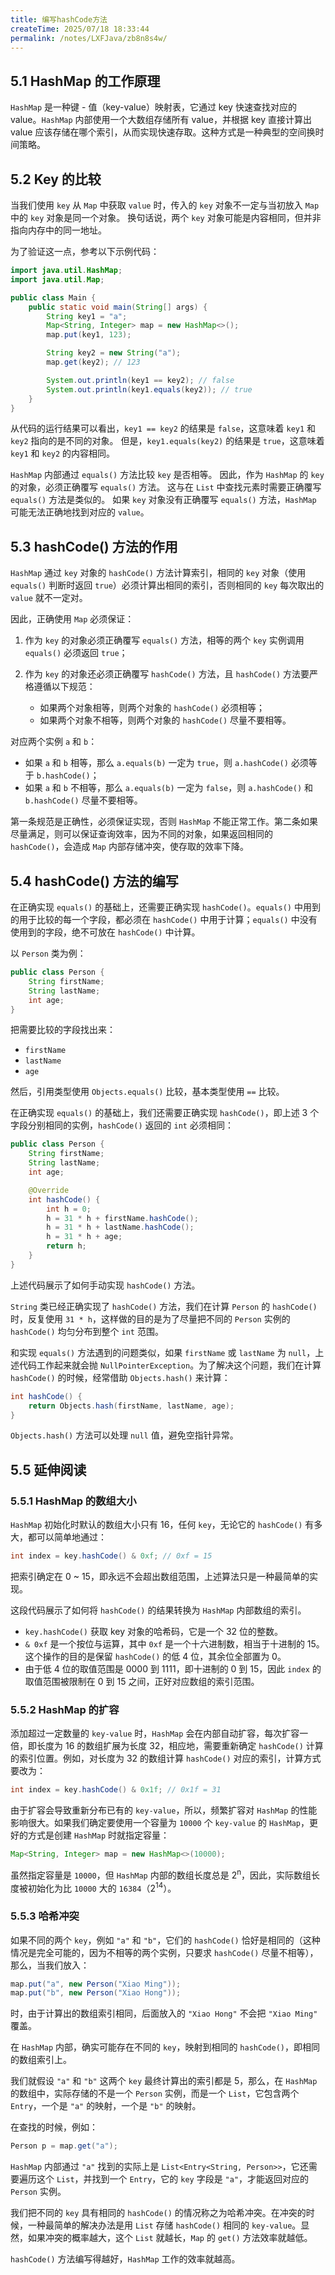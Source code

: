 ```yaml
---
title: 编写hashCode方法
createTime: 2025/07/18 18:33:44
permalink: /notes/LXFJava/zb8n8s4w/
---
```

## 5.1 HashMap 的工作原理

`HashMap` 是一种键 - 值（key-value）映射表，它通过 key 快速查找对应的 value。`HashMap` 内部使用一个大数组存储所有 value，并根据 key 直接计算出 value 应该存储在哪个索引，从而实现快速存取。这种方式是一种典型的空间换时间策略。

## 5.2 Key 的比较

当我们使用 `key` 从 `Map` 中获取 `value` 时，传入的 `key` 对象不一定与当初放入 `Map` 中的 `key` 对象是同一个对象。 换句话说，两个 `key` 对象可能是内容相同，但并非指向内存中的同一地址。

为了验证这一点，参考以下示例代码：

```java
import java.util.HashMap;
import java.util.Map;

public class Main {
    public static void main(String[] args) {
        String key1 = "a";
        Map<String, Integer> map = new HashMap<>();
        map.put(key1, 123);

        String key2 = new String("a");
        map.get(key2); // 123

        System.out.println(key1 == key2); // false
        System.out.println(key1.equals(key2)); // true
    }
}
```

从代码的运行结果可以看出，`key1 == key2` 的结果是 `false`，这意味着 `key1` 和 `key2` 指向的是不同的对象。 但是，`key1.equals(key2)` 的结果是 `true`，这意味着 `key1` 和 `key2` 的内容相同。

`HashMap` 内部通过 `equals()` 方法比较 `key` 是否相等。 因此，作为 `HashMap` 的 `key` 的对象，必须正确覆写 `equals()` 方法。 这与在 `List` 中查找元素时需要正确覆写 `equals()` 方法是类似的。 如果 `key` 对象没有正确覆写 `equals()` 方法，`HashMap` 可能无法正确地找到对应的 `value`。

## 5.3 hashCode() 方法的作用

`HashMap` 通过 `key` 对象的 `hashCode()` 方法计算索引，相同的 `key` 对象（使用 `equals()` 判断时返回 `true`）必须计算出相同的索引，否则相同的 `key` 每次取出的 `value` 就不一定对。

因此，正确使用 `Map` 必须保证：

1.  作为 `key` 的对象必须正确覆写 `equals()` 方法，相等的两个 `key` 实例调用 `equals()` 必须返回 `true`；
2.  作为 `key` 的对象还必须正确覆写 `hashCode()` 方法，且 `hashCode()` 方法要严格遵循以下规范：

    * 如果两个对象相等，则两个对象的 `hashCode()` 必须相等；
    * 如果两个对象不相等，则两个对象的 `hashCode()` 尽量不要相等。

对应两个实例 `a` 和 `b`：

* 如果 `a` 和 `b` 相等，那么 `a.equals(b)` 一定为 `true`，则 `a.hashCode()` 必须等于 `b.hashCode()`；
* 如果 `a` 和 `b` 不相等，那么 `a.equals(b)` 一定为 `false`，则 `a.hashCode()` 和 `b.hashCode()` 尽量不要相等。

第一条规范是正确性，必须保证实现，否则 `HashMap` 不能正常工作。第二条如果尽量满足，则可以保证查询效率，因为不同的对象，如果返回相同的 `hashCode()`，会造成 `Map` 内部存储冲突，使存取的效率下降。

## 5.4 hashCode() 方法的编写

在正确实现 `equals()` 的基础上，还需要正确实现 `hashCode()`。`equals()` 中用到的用于比较的每一个字段，都必须在 `hashCode()` 中用于计算；`equals()` 中没有使用到的字段，绝不可放在 `hashCode()` 中计算。

以 `Person` 类为例：

```java
public class Person {
    String firstName;
    String lastName;
    int age;
}
```

把需要比较的字段找出来：

*   `firstName`
*   `lastName`
*   `age`

然后，引用类型使用 `Objects.equals()` 比较，基本类型使用 `==` 比较。

在正确实现 `equals()` 的基础上，我们还需要正确实现 `hashCode()`，即上述 3 个字段分别相同的实例，`hashCode()` 返回的 `int` 必须相同：

```java
public class Person {
    String firstName;
    String lastName;
    int age;

    @Override
    int hashCode() {
        int h = 0;
        h = 31 * h + firstName.hashCode();
        h = 31 * h + lastName.hashCode();
        h = 31 * h + age;
        return h;
    }
}
```

上述代码展示了如何手动实现 `hashCode()` 方法。

`String` 类已经正确实现了 `hashCode()` 方法，我们在计算 `Person` 的 `hashCode()` 时，反复使用 `31 * h`，这样做的目的是为了尽量把不同的 `Person` 实例的 `hashCode()` 均匀分布到整个 `int` 范围。

和实现 `equals()` 方法遇到的问题类似，如果 `firstName` 或 `lastName` 为 `null`，上述代码工作起来就会抛 `NullPointerException`。为了解决这个问题，我们在计算 `hashCode()` 的时候，经常借助 `Objects.hash()` 来计算：

```java
int hashCode() {
    return Objects.hash(firstName, lastName, age);
}
```

`Objects.hash()` 方法可以处理 `null` 值，避免空指针异常。

## 5.5 延伸阅读

### 5.5.1 HashMap 的数组大小

`HashMap` 初始化时默认的数组大小只有 16，任何 `key`，无论它的 `hashCode()` 有多大，都可以简单地通过：

```java
int index = key.hashCode() & 0xf; // 0xf = 15
```

把索引确定在 0 ~ 15，即永远不会超出数组范围，上述算法只是一种最简单的实现。

这段代码展示了如何将 `hashCode()` 的结果转换为 `HashMap` 内部数组的索引。

*   `key.hashCode()` 获取 key 对象的哈希码，它是一个 32 位的整数。
*   `& 0xf` 是一个按位与运算，其中 `0xf` 是一个十六进制数，相当于十进制的 15。这个操作的目的是保留 `hashCode()` 的低 4 位，其余位全部置为 0。
* 由于低 4 位的取值范围是 0000 到 1111，即十进制的 0 到 15，因此 `index` 的取值范围被限制在 0 到 15 之间，正好对应数组的索引范围。

### 5.5.2 HashMap 的扩容

添加超过一定数量的 `key-value` 时，`HashMap` 会在内部自动扩容，每次扩容一倍，即长度为 16 的数组扩展为长度 32，相应地，需要重新确定 `hashCode()` 计算的索引位置。例如，对长度为 32 的数组计算 `hashCode()` 对应的索引，计算方式要改为：

```java
int index = key.hashCode() & 0x1f; // 0x1f = 31
```

由于扩容会导致重新分布已有的 `key-value`，所以，频繁扩容对 `HashMap` 的性能影响很大。如果我们确定要使用一个容量为 `10000` 个 `key-value` 的 `HashMap`，更好的方式是创建 `HashMap` 时就指定容量：

```java
Map<String, Integer> map = new HashMap<>(10000);
```

虽然指定容量是 `10000`，但 `HashMap` 内部的数组长度总是 2<sup>n</sup>，因此，实际数组长度被初始化为比 `10000` 大的 `16384`（2<sup>14</sup>）。

### 5.5.3 哈希冲突

如果不同的两个 `key`，例如 `"a"` 和 `"b"`，它们的 `hashCode()` 恰好是相同的（这种情况是完全可能的，因为不相等的两个实例，只要求 `hashCode()` 尽量不相等），那么，当我们放入：

```java
map.put("a", new Person("Xiao Ming"));
map.put("b", new Person("Xiao Hong"));
```

时，由于计算出的数组索引相同，后面放入的 `"Xiao Hong"` 不会把 `"Xiao Ming"` 覆盖。

在 `HashMap` 内部，确实可能存在不同的 `key`，映射到相同的 `hashCode()`，即相同的数组索引上。

我们就假设 `"a"` 和 `"b"` 这两个 `key` 最终计算出的索引都是 5，那么，在 `HashMap` 的数组中，实际存储的不是一个 `Person` 实例，而是一个 `List`，它包含两个 `Entry`，一个是 `"a"` 的映射，一个是 `"b"` 的映射。

在查找的时候，例如：

```java
Person p = map.get("a");
```

`HashMap` 内部通过 `"a"` 找到的实际上是 `List<Entry<String, Person>>`，它还需要遍历这个 `List`，并找到一个 `Entry`，它的 `key` 字段是 `"a"`，才能返回对应的 `Person` 实例。

我们把不同的 `key` 具有相同的 `hashCode()` 的情况称之为哈希冲突。在冲突的时候，一种最简单的解决办法是用 `List` 存储 `hashCode()` 相同的 `key-value`。显然，如果冲突的概率越大，这个 `List` 就越长，`Map` 的 `get()` 方法效率就越低。

`hashCode()` 方法编写得越好，`HashMap` 工作的效率就越高。

